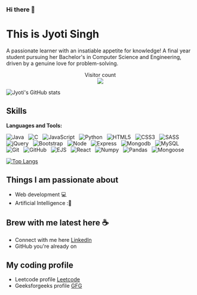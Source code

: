 ### Hi there 👋
# This is Jyoti Singh
A passionate learner with an insatiable appetite for knowledge! A final year student pursuing her Bachelor's in Computer Science and Engineering, driven by a genuine love for problem-solving.  

<p align="center"> 
  Visitor count<br>
  <img src="https://profile-counter.glitch.me/singhjyoti24/count.svg" />
</p>

![Jyoti's GitHub stats](https://github-readme-stats.vercel.app/api?username=singhjyoti24&theme=dark&show_icons=true) 

<h2 align="left" id="macropower-tech">Skills</h2>

**Languages and Tools:** 

![Java](https://img.shields.io/badge/-Java-black?logo=java&style=social)&nbsp;&nbsp;
![C](https://img.shields.io/badge/-C-black?logo=c&style=social)&nbsp;&nbsp;
![JavaScript](https://img.shields.io/badge/-JavaScript-black?logo=javascript&style=social)&nbsp;&nbsp;
![Python](https://img.shields.io/badge/-Python-black?logo=Python&style=social)&nbsp;&nbsp;
![HTML5](https://img.shields.io/badge/-HTML5-black?logo=html5&style=social)&nbsp;&nbsp;
![CSS3](https://img.shields.io/badge/-CSS3-black?logo=css3&style=social)&nbsp;&nbsp;
![SASS](https://img.shields.io/badge/-SASS-black?logo=sass&style=social)&nbsp;&nbsp;
![jQuery](https://img.shields.io/badge/-jQuery-black?logo=jquery&style=social)&nbsp;&nbsp;
![Bootstrap](https://img.shields.io/badge/-Bootstrap-black?logo=bootstrap&style=social)&nbsp;&nbsp;
![Node](https://img.shields.io/badge/-Node-black?logo=node&style=social)&nbsp;&nbsp;
![Express](https://img.shields.io/badge/-Express-black?logo=express&style=social)&nbsp;&nbsp;
![Mongodb](https://img.shields.io/badge/-MongoDb-black?logo=mongodb&style=social)&nbsp;&nbsp;
![MySQL](https://img.shields.io/badge/-MySQL-black?logo=mysql&style=social)&nbsp;&nbsp;
![Git](https://img.shields.io/badge/-Git-black?logo=git&style=social)&nbsp;&nbsp;
![GitHub](https://img.shields.io/badge/-GitHub-black?logo=github&style=social)&nbsp;&nbsp;
![EJS](https://img.shields.io/badge/-EJS-black?logo=ejs&style=social)&nbsp;&nbsp;
![React](https://img.shields.io/badge/-React-black?logo=react&style=social)&nbsp;&nbsp;
![Numpy](https://img.shields.io/badge/-Numpy-black?logo=numpy&style=social)&nbsp;&nbsp;
![Pandas](https://img.shields.io/badge/-Pandas-black?logo=pandas&style=social)&nbsp;&nbsp;
![Mongoose](https://img.shields.io/badge/-Mongoose-black?logo=mongoose&style=social)&nbsp;&nbsp;






[![Top Langs](https://github-readme-stats.vercel.app/api/top-langs/?username=singhjyoti24&layout=donut)](https://github.com/singhjyoti24/github-readme-stats)
## Things I am passionate about 

- Web development :computer:
- Artificial Intelligence :🤖

## Brew with me latest here :coffee:

- Connect with me here [LinkedIn](https://www.linkedin.com/in/jyotisingh242003/)
- GitHub you're already on

## My coding profile

- Leetcode profile [Leetcode](https://leetcode.com/Singhjyoti24/)
- Geeksforgeeks profile [GFG](https://auth.geeksforgeeks.org/user/iambetu)
<!--
**dev24il/dev24il** is a ✨ _special_ ✨ repository because its `README.md` (this file) appears on your GitHub profile.

Here are some ideas to get you started:

- 🔭 I’m currently working on ...
- 🌱 I’m currently learning ...
- 👯 I’m looking to collaborate on ...
- 🤔 I’m looking for help with ...
- 💬 Ask me about ...
- 📫 How to reach me: ...
- 😄 Pronouns: ...
- ⚡ Fun fact: ...
-->
